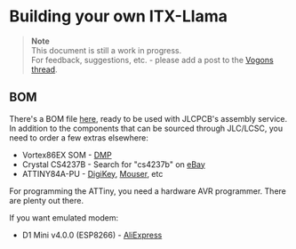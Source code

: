 # Building your own ITX-Llama

> **Note**  
> This document is still a work in progress.  
For feedback, suggestions, etc. - please add a post to the [Vogons thread][vogons-thread].

## BOM
There's a BOM file [here][bom], ready to be used with JLCPCB's assembly service.
In addition to the components that can be sourced through JLC/LCSC, you need to order a few extras elsewhere:
- Vortex86EX SOM - [DMP][som]
- Crystal CS4237B - Search for "cs4237b" on [eBay][ebay]
- ATTINY84A-PU - [DigiKey][digikey], [Mouser][mouser], etc

For programming the ATTiny, you need a hardware AVR programmer. There are plenty out there.

If you want emulated modem:
- D1 Mini v4.0.0 (ESP8266) - [AliExpress][d1mini]

[vogons-thread]: https://www.vogons.org/viewtopic.php?t=93480
[bom]: kicad/fabrication/ITX-Llama-v1revE-BOM.xlsx
[som]: https://shop.dmp.com.tw/INT/products/25
[ebay]: https://ebay.com
[digikey]: https://www.digikey.com/en/products/detail/microchip-technology/ATTINY84A-PU/2774082
[mouser]: https://www2.mouser.com/ProductDetail/Microchip-Technology/ATTINY84A-PU?qs=JVB2vxgwrww2b%2Fem%2FNzH9Q%3D%3D
[d1mini]: https://www.aliexpress.com/item/1005001621784437.html